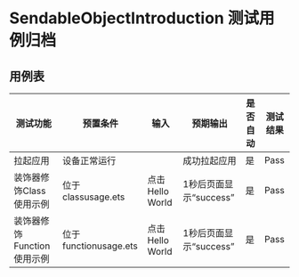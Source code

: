 # SendableObjectIntroduction 测试用例归档

## 用例表

| 测试功能                   | 预置条件              | 输入            | 预期输出               | 是否自动 | 测试结果 |
| -------------------------- | --------------------- | --------------- | ---------------------- | -------- | -------- |
| 拉起应用                   | 设备正常运行          |                 | 成功拉起应用           | 是       | Pass     |
| 装饰器修饰Class使用示例    | 位于classusage.ets    | 点击Hello World | 1秒后页面显示“success” | 是       | Pass     |
| 装饰器修饰Function使用示例 | 位于functionusage.ets | 点击Hello World | 1秒后页面显示“success” | 是       | Pass     |